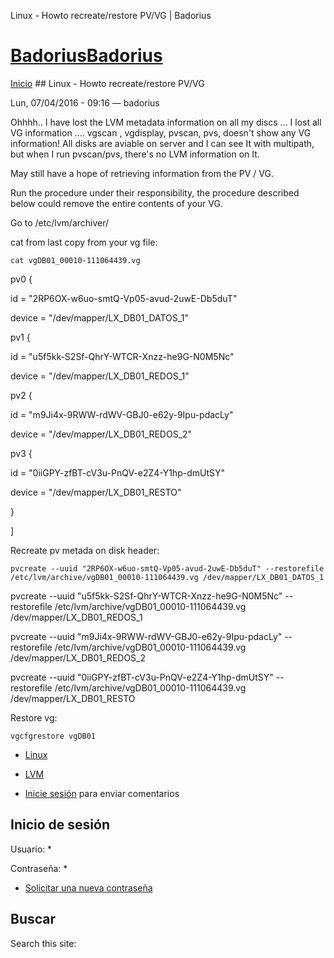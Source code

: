 





Linux - Howto recreate/restore PV/VG | Badorius


















# [BadoriusBadorius](/ "Badorius")

 
 

[Inicio](/) ## Linux - Howto recreate/restore PV/VG

 

Lun, 07/04/2016 - 09:16 — badorius

Ohhhh.. I have lost the LVM metadata information on all my discs ... I lost all VG information .... vgscan , vgdisplay, pvscan, pvs, doesn't show any VG information! All disks are aviable on server and I can see It with multipath, but when I run pvscan/pvs, there's no LVM information on It.


May still have a hope of retrieving information from the PV / VG.


Run the procedure under their responsibility, the procedure described below could remove the entire contents of your VG.


Go to /etc/lvm/archiver/


cat from last copy from your vg file:


 `cat vgDB01_00010-111064439.vg`


pv0 {  

id = "2RP6OX-w6uo-smtQ-Vp05-avud-2uwE-Db5duT"  

device = "/dev/mapper/LX\_DB01\_DATOS\_1"


pv1 {  

id = "u5f5kk-S2Sf-QhrY-WTCR-Xnzz-he9G-N0M5Nc"  

device = "/dev/mapper/LX\_DB01\_REDOS\_1"


pv2 {  

id = "m9Ji4x-9RWW-rdWV-GBJ0-e62y-9Ipu-pdacLy"  

device = "/dev/mapper/LX\_DB01\_REDOS\_2"


pv3 {  

id = "0iiGPY-zfBT-cV3u-PnQV-e2Z4-Y1hp-dmUtSY"  

device = "/dev/mapper/LX\_DB01\_RESTO"  

}  

]  




Recreate pv metada on disk header:


 `pvcreate --uuid "2RP6OX-w6uo-smtQ-Vp05-avud-2uwE-Db5duT" --restorefile /etc/lvm/archive/vgDB01_00010-111064439.vg /dev/mapper/LX_DB01_DATOS_1`


pvcreate --uuid "u5f5kk-S2Sf-QhrY-WTCR-Xnzz-he9G-N0M5Nc" --restorefile /etc/lvm/archive/vgDB01\_00010-111064439.vg /dev/mapper/LX\_DB01\_REDOS\_1 


pvcreate --uuid "m9Ji4x-9RWW-rdWV-GBJ0-e62y-9Ipu-pdacLy" --restorefile /etc/lvm/archive/vgDB01\_00010-111064439.vg /dev/mapper/LX\_DB01\_REDOS\_2


pvcreate --uuid "0iiGPY-zfBT-cV3u-PnQV-e2Z4-Y1hp-dmUtSY" --restorefile /etc/lvm/archive/vgDB01\_00010-111064439.vg /dev/mapper/LX\_DB01\_RESTO  




Restore vg:  

 `vgcfgrestore vgDB01`





* [Linux](/?q=taxonomy/term/2)
* [LVM](/?q=taxonomy/term/17)


* [Inicie sesión](/?q=user/login&destination=comment%2Freply%2F98%23comment-form) para enviar comentarios





 


## Inicio de sesión




Usuario: *



Contraseña: *



* [Solicitar una nueva contraseña](/?q=user/password "Solicita una contraseña nueva por correo electrónico.")






## Buscar





Search this site: 










 




